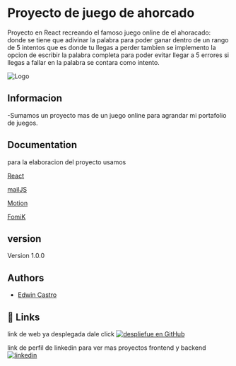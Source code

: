
# Proyecto de juego de ahorcado

Proyecto en React recreando el famoso juego online de el ahoracado: donde se tiene que adivinar la palabra para poder ganar dentro de un rango de 5 intentos que es donde tu llegas a perder tambien se implemento la opcion de escribir la palabra completa para poder evitar llegar a 5 errores si llegas a fallar en la palabra se contara como intento. 


![Logo](https://i.pinimg.com/736x/f5/ee/c5/f5eec57ce071fd45a9d7bd0a33b720c8.jpg)


## Informacion

-Sumamos un proyecto mas de un juego online para agrandar mi portafolio de juegos.



## Documentation

para la elaboracion del proyecto usamos 

[React](https://react.dev/)

[mailJS](https://www.emailjs.com/)

[Motion](https://motion.dev/)

[FomiK](https://formik.org/)


## version

Version 1.0.0



## Authors

- [Edwin Castro](https://www.linkedin.com/in/edwin-castro-13a763272/)


## 🔗 Links
link de web ya desplegada dale click 
[![despliefue en GitHub](https://img.shields.io/badge/ahorcado-React-000?style=for-the-badge&logo=ko-fi&logoColor=gold)](https://calculadora-sigma-taupe.vercel.app//)



link de perfil de linkedin para ver mas proyectos frontend y backend
[![linkedin](https://img.shields.io/badge/linkedin-0A66C2?style=for-the-badge&logo=linkedin&logoColor=gold)](https://www.linkedin.com/in/edwin-castro-13a763272/)




